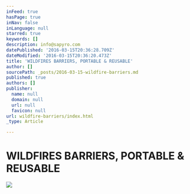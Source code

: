 ```yaml
---
inFeed: true
hasPage: true
inNav: false
inLanguage: null
starred: true
keywords: []
description: info@sapyro.com
datePublished: '2016-03-15T20:36:28.709Z'
dateModified: '2016-03-15T20:36:20.473Z'
title: 'WILDFIRES BARRIERS, PORTABLE & REUSABLE'
author: []
sourcePath: _posts/2016-03-15-wildfire-barriers.md
published: true
authors: []
publisher:
  name: null
  domain: null
  url: null
  favicon: null
url: wildfire-barriers/index.html
_type: Article

---
```

# WILDFIRES BARRIERS, PORTABLE & REUSABLE
![](https://the-grid-user-content.s3-us-west-2.amazonaws.com/54274e1b-8e69-4128-b2e1-87091495a1c0.jpg)